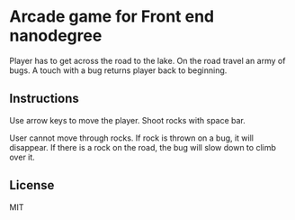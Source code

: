 # Arcade game for Front end nanodegree

Player has to get across the road to the lake. On the road travel an army of bugs. A touch with a bug returns player back to beginning.

## Instructions

Use arrow keys to move the player. Shoot rocks with space bar.

User cannot move through rocks. If rock is thrown on a bug, it will disappear. If there is a rock on the road, the bug will slow down to climb over it.

## License

MIT